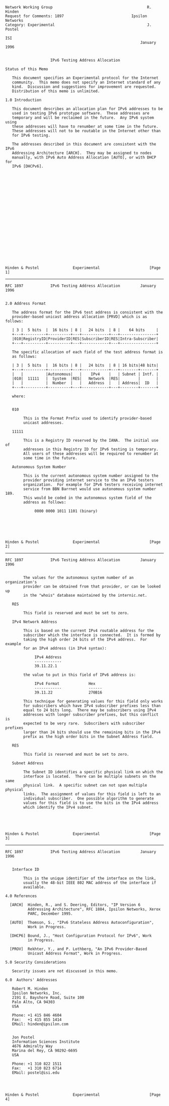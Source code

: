     Network Working Group                                          R. Hinden
    Request for Comments: 1897                              Ipsilon Networks
    Category: Experimental                                         J. Postel
                                                                         ISI
                                                                January 1996


                        IPv6 Testing Address Allocation

    Status of this Memo

       This document specifies an Experimental protocol for the Internet
       community.  This memo does not specify an Internet standard of any
       kind.  Discussion and suggestions for improvement are requested.
       Distribution of this memo is unlimited.

    1.0 Introduction

       This document describes an allocation plan for IPv6 addresses to be
       used in testing IPv6 prototype software.  These addresses are
       temporary and will be reclaimed in the future.  Any IPv6 system using
       these addresses will have to renumber at some time in the future.
       These addresses will not to be routable in the Internet other than
       for IPv6 testing.

       The addresses described in this document are consistent with the IPv6
       Addressing Architecture [ARCH].  They may be assigned to nodes
       manually, with IPv6 Auto Address Allocation [AUTO], or with DHCP for
       IPv6 [DHCPv6].






















    Hinden & Postel               Experimental                      [Page 1]

------------------------------------------------------------------------

``` newpage
RFC 1897            IPv6 Testing Address Allocation         January 1996


2.0 Address Format

   The address format for the IPv6 test address is consistent with the
   provider-based unicast address allocation [PRVD] which is as follows:

   | 3 |  5 bits  |  16 bits | 8 |   24 bits  | 8 |    64 bits     |
   +---+----------+----------+---+------------+---+----------------+
   |010|RegistryID|ProviderID|RES|SubscriberID|RES|Intra-Subscriber|
   +---+----------+----------+---+------------+---+----------------+

   The specific allocation of each field of the test address format is
   as follows:

   | 3 |  5 bits  |  16 bits | 8 |   24 bits  | 8 | 16 bits|48 bits|
   +---+----------+----------+---+------------+---+--------+-------+
   |   |          |Autonomous|   |    IPv4    |   | Subnet | Intf. |
   |010|  11111   |  System  |RES|   Network  |RES|        |       |
   |   |          |  Number  |   |   Address  |   | Address|  ID   |
   +---+----------+----------+---+------------+---+--------+-------+

   where:


   010

        This is the Format Prefix used to identify provider-based
        unicast addresses.

   11111

        This is a Registry ID reserved by the IANA.  The initial use of
        addresses in this Registry ID for IPv6 testing is temporary.
        All users of these addresses will be required to renumber at
        some time in the future.

   Autonomous System Number

        This is the current autonomous system number assigned to the
        provider providing internet service to the an IPv6 testers
        organization.  For example for IPv6 testers receiving internet
        service from BBN Barrnet would use autonomous system number 189.
        This would be coded in the autonomous system field of the
        address as follows:

             0000 0000 1011 1101 (binary)






Hinden & Postel               Experimental                      [Page 2]
```

------------------------------------------------------------------------

``` newpage
RFC 1897            IPv6 Testing Address Allocation         January 1996


        The values for the autonomous system number of an organization's
        provider can be obtained from that provider, or can be looked up
        in the "whois" database maintained by the internic.net.

   RES

        This field is reserved and must be set to zero.

   IPv4 Network Address

        This is based on the current IPv4 routable address for the
        subscriber which the interface is connected.  It is formed by
        taking the high order 24 bits of the IPv4 address.  For example
        for an IPv4 address (in IPv4 syntax):

             IPv4 Address
             ------------
             39.11.22.1

        the value to put in this field of IPv6 address is:

             IPv4 Format             Hex
             ------------            ------
             39.11.22                270B16

        This technique for generating values for this field only works
        for subscribers which have IPv4 subscriber prefixes less than
        equal to 24 bits long.  There may be subscribers using IPv4
        addresses with longer subscriber prefixes, but this conflict is
        expected to be very rare.  Subscribers with subscriber prefixes
        larger than 24 bits should use the remaining bits in the IPv4
        prefix as the high order bits in the Subnet Address field.

   RES

        This field is reserved and must be set to zero.

   Subnet Address

        The Subnet ID identifies a specific physical link on which the
        interface is located.  There can be multiple subnets on the same
        physical link.  A specific subnet can not span multiple physical
        links.  The assignment of values for this field is left to an
        individual subscriber.  One possible algorithm to generate
        values for this field is to use the bits in the IPv4 address
        which identify the IPv4 subnet.





Hinden & Postel               Experimental                      [Page 3]
```

------------------------------------------------------------------------

``` newpage
RFC 1897            IPv6 Testing Address Allocation         January 1996


   Interface ID

        This is the unique identifier of the interface on the link,
        usually the 48-bit IEEE 802 MAC address of the interface if
        available.

4.0 References

  [ARCH]  Hinden, R., and S. Deering, Editors, "IP Version 6
          Addressing Architecture", RFC 1884, Ipsilon Networks, Xerox
          PARC, December 1995.

  [AUTO]  Thomson, S., "IPv6 Stateless Address Autoconfiguration",
          Work in Progress.

  [DHCP6] Bound, J., "Host Configuration Protocol for IPv6", Work
          in Progress.

  [PROV]  Rekhter, Y., and P. Lothberg, "An IPv6 Provider-Based
          Unicast Address Format", Work in Progress.

5.0 Security Considerations

   Security issues are not discussed in this memo.

6.0  Authors' Addresses

   Robert M. Hinden
   Ipsilon Networks, Inc.
   2191 E. Bayshore Road, Suite 100
   Palo Alto, CA 94303
   USA

   Phone: +1 415 846 4604
   Fax:   +1 415 855 1414
   EMail: hinden@ipsilon.com


   Jon Postel
   Information Sciences Institute
   4676 Admiralty Way
   Marina del Rey, CA 90292-6695
   USA

   Phone: +1 310 822 1511
   Fax:   +1 310 823 6714
   EMail: postel@isi.edu




Hinden & Postel               Experimental                      [Page 4]
```
